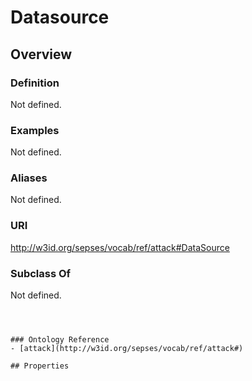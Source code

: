 # Datasource

## Overview

### Definition
Not defined.

### Examples
Not defined.

### Aliases
Not defined.

### URI
http://w3id.org/sepses/vocab/ref/attack#DataSource

### Subclass Of
Not defined.

```



### Ontology Reference
- [attack](http://w3id.org/sepses/vocab/ref/attack#)

## Properties
